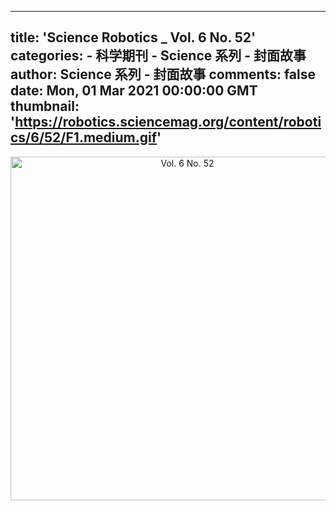 
---
title: 'Science Robotics _ Vol. 6 No. 52'
categories: 
    - 科学期刊
    - Science 系列 - 封面故事
author: Science 系列 - 封面故事
comments: false
date: Mon, 01 Mar 2021 00:00:00 GMT
thumbnail: 'https://robotics.sciencemag.org/content/robotics/6/52/F1.medium.gif'
---

<div>   
<div align="center"><img src="https://robotics.sciencemag.org/content/robotics/6/52/F1.medium.gif" alt="Vol. 6 No. 52" width="550" height="auto" referrerpolicy="no-referrer"></div>  
</div>
            